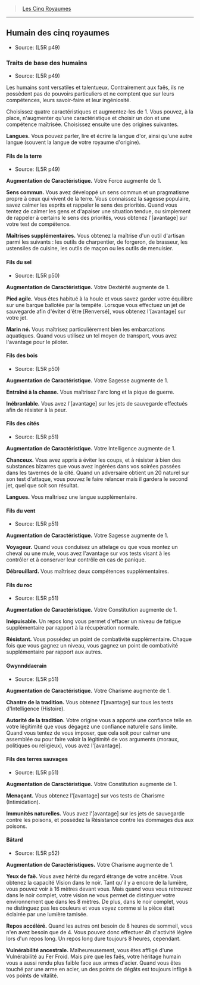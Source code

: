 
<!--RaceItem-->

> <!--ParentNameLink-->[Les Cinq Royaumes](l5r_index_hd.md)<!--/ParentNameLink-->

---

## <!--Name-->Humain des cinq royaumes<!--/Name-->

- Source: <!--Source-->(L5R p49)<!--/Source-->

### <!--Name-->Traits de base des humains<!--/Name-->

- Source: <!--Source-->(L5R p49)<!--/Source-->

<!--Description-->

Les humains sont versatiles et talentueux. Contrairement aux faës, ils ne possèdent pas de pouvoirs particuliers et ne comptent que sur leurs compétences, leurs savoir-faire et leur ingéniosité.

<!--/Description-->

<!--AbilityScoreIncrease-->Choisissez quatre caractéristiques et augmentez-les de 1. Vous pouvez, à la place, n'augmenter qu'une caractéristique et choisir un don et une compétence maîtrisée. Choisissez ensuite une des origines suivantes.<!--/AbilityScoreIncrease-->

**Langues.** <!--Languages-->Vous pouvez parler, lire et écrire la langue d'or, ainsi qu'une autre langue (souvent la langue de votre royaume d'origine).<!--/Languages-->

<!--SubRaceItem-->

#### <!--Name-->Fils de la terre<!--/Name-->

- Source: <!--Source-->(L5R p49)<!--/Source-->

**Augmentation de Caractéristique.** <!--AbilityScoreIncrease-->Votre Force augmente de 1.<!--/AbilityScoreIncrease-->

**<!--CommonSenseKey-->Sens commun<!--/CommonSenseKey-->.** <!--CommonSenseValue-->Vous avez développé un sens commun et un pragmatisme propre à ceux qui vivent de la terre. Vous connaissez la sagesse populaire, savez calmer les esprits et rappeler le sens des priorités. Quand vous tentez de calmer les gens et d'apaiser une situation tendue, ou simplement de rappeler à certains le sens des priorités, vous obtenez l'[avantage] sur votre test de compétence.<!--CommonSenseValue-->

**<!--ExtraSkillsKey-->Maîtrises supplémentaires<!--/ExtraSkillsKey-->.** <!--ExtraSkillsValue-->Vous obtenez la maîtrise d'un outil d'artisan parmi les suivants : les outils de charpentier, de forgeron, de brasseur, les ustensiles de cuisine, les outils de maçon ou les outils de menuisier.<!--/ExtraSkillsValue-->

<!--/SubRaceItem-->

<!--SubRaceItem-->

#### <!--Name-->Fils du sel<!--/Name-->

- Source: <!--Source-->(L5R p50)<!--/Source-->

**Augmentation de Caractéristique.** <!--AbilityScoreIncrease-->Votre Dextérité augmente de 1.<!--/AbilityScoreIncrease-->

**<!--AgileFootKey-->Pied agile<!--/AgileFootKey-->.** <!--AgileFootValue-->Vous êtes habitué à la houle et vous savez garder votre équilibre sur une barque ballotée par la tempête. Lorsque vous effectuez un jet de sauvegarde afin d'éviter d'être [Renversé], vous obtenez l'[avantage] sur votre jet.<!--/AgileFootValue-->

**<!--NativeSailorKey-->Marin né<!--/NativeSailorKey-->.** <!--NativeSailorValue-->Vous maîtrisez particulièrement bien les embarcations aquatiques. Quand vous utilisez un tel moyen de transport, vous avez l'avantage pour le piloter.<!--/NativeSailorValue-->

<!--/SubRaceItem-->

<!--SubRaceItem-->

#### <!--Name-->Fils des bois<!--/Name-->

- Source: <!--Source-->(L5R p50)<!--/Source-->

**Augmentation de Caractéristique.** <!--AbilityScoreIncrease-->Votre Sagesse augmente de 1.<!--/AbilityScoreIncrease-->

**Entraîné à la chasse.** Vous maîtrisez l'arc long et la pique de guerre.

**Inébranlable.** Vous avez l'[avantage] sur les jets de sauvegarde effectués afin de résister à la peur.

<!--/SubRaceItem-->

<!--SubRaceItem-->

#### <!--Name-->Fils des cités<!--/Name-->

- Source: <!--Source-->(L5R p51)<!--/Source-->

**Augmentation de Caractéristique.** <!--AbilityScoreIncrease-->Votre Intelligence augmente de 1.<!--/AbilityScoreIncrease-->

**Chanceux.** Vous avez appris à éviter les coups, et à résister à bien des substances bizarres que vous avez ingérées dans vos soirées passées dans les tavernes de la cité. Quand un adversaire obtient un 20 naturel sur son test d'attaque, vous pouvez le faire relancer mais il gardera le second jet, quel que soit son résultat.

**Langues.** <!--Languages-->Vous maîtrisez une langue supplémentaire.<!--/Languages-->

<!--/SubRaceItem-->

<!--SubRaceItem-->

#### <!--Name-->Fils du vent<!--/Name-->

- Source: <!--Source-->(L5R p51)<!--/Source-->

**Augmentation de Caractéristique.** <!--AbilityScoreIncrease-->Votre Sagesse augmente de 1.<!--/AbilityScoreIncrease-->

**Voyageur.** Quand vous conduisez un attelage ou que vous montez un cheval ou une mule, vous avez l'avantage sur vos tests visant à les contrôler et à conserver leur contrôle en cas de panique.

**Débrouillard.** Vous maîtrisez deux compétences supplémentaires.

<!--/SubRaceItem-->

<!--SubRaceItem-->

#### <!--Name-->Fils du roc<!--/Name-->

- Source: <!--Source-->(L5R p51)<!--/Source-->

**Augmentation de Caractéristique.** <!--AbilityScoreIncrease-->Votre Constitution augmente de 1.<!--/AbilityScoreIncrease-->

**Inépuisable.** Un repos long vous permet d'effacer un niveau de fatigue supplémentaire par rapport à la récupération normale.

**Résistant.** Vous possédez un point de combativité supplémentaire. Chaque fois que vous gagnez un niveau, vous gagnez un point de combativité supplémentaire par rapport aux autres.

<!--/SubRaceItem-->

<!--SubRaceItem-->

#### <!--Name-->Gwynnddaerain<!--/Name-->

- Source: <!--Source-->(L5R p51)<!--/Source-->

**Augmentation de Caractéristique.** <!--AbilityScoreIncrease-->Votre Charisme augmente de 1.<!--/AbilityScoreIncrease-->

**Chantre de la tradition.** Vous obtenez l'[avantage] sur tous les tests d'Intelligence (Histoire).

**Autorité de la tradition.** Votre origine vous a apporté une confiance telle en votre légitimité que vous dégagez une confiance naturelle sans limite. Quand vous tentez de vous imposer, que cela soit pour calmer une assemblée ou pour faire valoir la légitimité de vos arguments (moraux, politiques ou religieux), vous avez l'[avantage].

<!--/SubRaceItem-->

<!--SubRaceItem-->

#### <!--Name-->Fils des terres sauvages<!--/Name-->

- Source: <!--Source-->(L5R p51)<!--/Source-->

**Augmentation de Caractéristique.** <!--AbilityScoreIncrease-->Votre Constitution augmente de 1.<!--/AbilityScoreIncrease-->

**Menaçant.** Vous obtenez l'[avantage] sur vos tests de Charisme (Intimidation).

**Immunités naturelles.** Vous avez l'[avantage] sur les jets de sauvegarde contre les poisons, et possédez la Résistance contre les dommages dus aux poisons.

<!--/SubRaceItem-->

<!--SubRaceItem-->

#### <!--Name-->Bâtard<!--/Name-->

- Source: <!--Source-->(L5R p52)<!--/Source-->

**Augmentation de Caractéristiques.** <!--AbilityScoreIncrease-->Votre Charisme augmente de 1.<!--/AbilityScoreIncrease-->

**Yeux de faë.** Vous avez hérité du regard étrange de votre ancêtre. Vous obtenez la capacité Vision dans le noir. Tant qu'il y a encore de la lumière, vous pouvez voir à 16 mètres devant vous. Mais quand vous vous retrouvez dans le noir complet, votre vision ne vous permet de distinguer votre environnement que dans les 8 mètres. De plus, dans le noir complet, vous ne distinguez pas les couleurs et vous voyez comme si la pièce était éclairée par une lumière tamisée.

**Repos accéléré.** Quand les autres ont besoin de 8 heures de sommeil, vous n'en avez besoin que de 4. Vous pouvez donc effectuer 4h d'activité légère lors d'un repos long. Un repos long dure toujours 8 heures, cependant.

**Vulnérabilité ancestrale.** Malheureusement, vous êtes affligé d'une Vulnérabilité au Fer Froid. Mais pire que les faës, votre héritage humain vous a aussi rendu plus faible face aux armes d'acier. Quand vous êtes touché par une arme en acier, un des points de dégâts est toujours infligé à vos points de vitalité.

<!--/SubRaceItem-->

<!--/RaceItem-->

